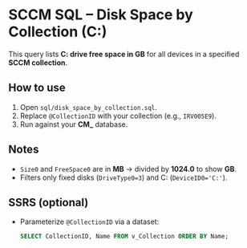 # SCCM SQL – Disk Space by Collection (C:)

This query lists **C: drive free space in GB** for all devices in a specified **SCCM collection**.

## How to use
1. Open `sql/disk_space_by_collection.sql`.
2. Replace `@CollectionID` with your collection (e.g., `IRV005E9`).
3. Run against your **CM_<SiteCode>** database.

## Notes
- `Size0` and `FreeSpace0` are in **MB** → divided by **1024.0** to show **GB**.
- Filters only fixed disks (`DriveType0=3`) and C: (`DeviceID0='C:'`).

## SSRS (optional)
- Parameterize `@CollectionID` via a dataset:
  ```sql
  SELECT CollectionID, Name FROM v_Collection ORDER BY Name;
